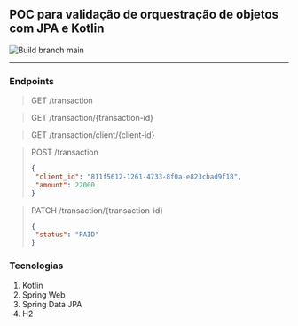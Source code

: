## POC para validação de orquestração de objetos com JPA e Kotlin

![Build branch main](https://github.com/raphaelfontoura/kotlin-jpa-poc-transaction-history-balance/actions/workflows/build-workflow.yml/badge.svg?branch=main)

---
### Endpoints

> GET /transaction

> GET /transaction/{transaction-id}

> GET /transaction/client/{client-id}

> POST /transaction
>```json
>{
>  "client_id": "811f5612-1261-4733-8f0a-e823cbad9f18",
>  "amount": 22000
>}
>```

>PATCH /transaction/{transaction-id}
>```json
>{
>  "status": "PAID"
>}
>```


### Tecnologias
1. Kotlin
2. Spring Web
3. Spring Data JPA
4. H2

